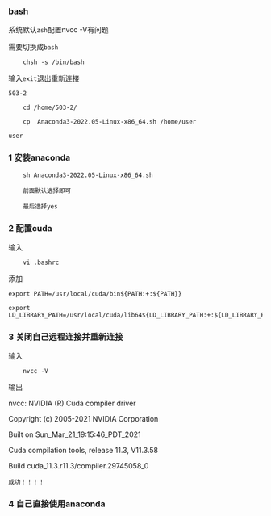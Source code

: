 
### bash

系统默认`zsh`配置nvcc -V有问题

需要切换成`bash`

        chsh -s /bin/bash

输入`exit`退出重新连接




`503-2`

        cd /home/503-2/

        cp  Anaconda3-2022.05-Linux-x86_64.sh /home/user


`user`


### 1 安装anaconda

        sh Anaconda3-2022.05-Linux-x86_64.sh

        前面默认选择即可

        最后选择yes

### 2 配置cuda

输入 

        vi .bashrc
添加

    export PATH=/usr/local/cuda/bin${PATH:+:${PATH}}

    export LD_LIBRARY_PATH=/usr/local/cuda/lib64${LD_LIBRARY_PATH:+:${LD_LIBRARY_PATH}}




### 3 关闭自己远程连接并重新连接

输入

        nvcc -V

输出

nvcc: NVIDIA (R) Cuda compiler driver

Copyright (c) 2005-2021 NVIDIA Corporation

Built on Sun_Mar_21_19:15:46_PDT_2021


Cuda compilation tools, release 11.3, V11.3.58

Build cuda_11.3.r11.3/compiler.29745058_0


`成功！！！！`

### 4 自己直接使用anaconda